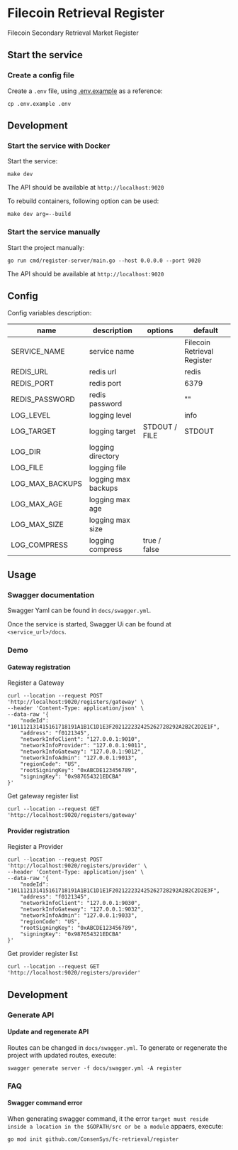 # Filecoin Retrieval Register

Filecoin Secondary Retrieval Market Register

## Start the service

### Create a config file

Create a `.env` file, using [.env.example](./.env.example) as a reference:

```
cp .env.example .env
```

## Development

### Start the service with Docker

Start the service:

```
make dev
```

The API should be available at `http://localhost:9020`

To rebuild containers, following option can be used:

```
make dev arg=--build
```

### Start the service manually

Start the project manually:

```
go run cmd/register-server/main.go --host 0.0.0.0 --port 9020
```

The API should be available at `http://localhost:9020`

## Config

Config variables description:

| name            | description         | options       | default                     |
| --------------- | ------------------- | ------------- | --------------------------- |
| SERVICE_NAME    | service name        |               | Filecoin Retrieval Register |
| REDIS_URL       | redis url           |               | redis                       |
| REDIS_PORT      | redis port          |               | 6379                        |
| REDIS_PASSWORD  | redis password      |               | ""                          |
| LOG_LEVEL       | logging level       |               | info                        |
| LOG_TARGET      | logging target      | STDOUT / FILE | STDOUT                      |
| LOG_DIR         | logging directory   |               |                             |
| LOG_FILE        | logging file        |               |                             |
| LOG_MAX_BACKUPS | logging max backups |               |                             |
| LOG_MAX_AGE     | logging max age     |               |                             |
| LOG_MAX_SIZE    | logging max size    |               |                             |
| LOG_COMPRESS    | logging compress    | true / false  |                             |

## Usage

### Swagger documentation

Swagger Yaml can be found in `docs/swagger.yml`.

Once the service is started, Swagger Ui can be found at `<service_url>/docs`.

### Demo

#### Gateway registration

Register a Gateway

```
curl --location --request POST 'http://localhost:9020/registers/gateway' \
--header 'Content-Type: application/json' \
--data-raw '{
    "nodeId": "101112131415161718191A1B1C1D1E3F202122232425262728292A2B2C2D2E1F",
    "address": "f0121345",
    "networkInfoClient": "127.0.0.1:9010",
    "networkInfoProvider": "127.0.0.1:9011",
    "networkInfoGateway": "127.0.0.1:9012",
    "networkInfoAdmin": "127.0.0.1:9013",
    "regionCode": "US",
    "rootSigningKey": "0xABCDE123456789",
    "signingKey": "0x987654321EDCBA"
}'
```

Get gateway register list

```
curl --location --request GET 'http://localhost:9020/registers/gateway'
```

#### Provider registration

Register a Provider

```
curl --location --request POST 'http://localhost:9020/registers/provider' \
--header 'Content-Type: application/json' \
--data-raw '{
    "nodeId": "101112131415161718191A1B1C1D1E1F202122232425262728292A2B2C2D2E3F",
    "address": "f0121345",
    "networkInfoClient": "127.0.0.1:9030",
    "networkInfoGateway": "127.0.0.1:9032",
    "networkInfoAdmin": "127.0.0.1:9033",
    "regionCode": "US",
    "rootSigningKey": "0xABCDE123456789",
    "signingKey": "0x987654321EDCBA"
}'
```

Get provider register list

```
curl --location --request GET 'http://localhost:9020/registers/provider'
```

## Development

### Generate API

#### Update and regenerate API

Routes can be changed in `docs/swagger.yml`. To generate or regenerate the project with updated routes, execute:

```
swagger generate server -f docs/swagger.yml -A register
```

### FAQ

#### Swagger command error

When generating swagger command, it the error `target must reside inside a location in the $GOPATH/src or be a module` appaers, execute:

```
go mod init github.com/ConsenSys/fc-retrieval/register
```
